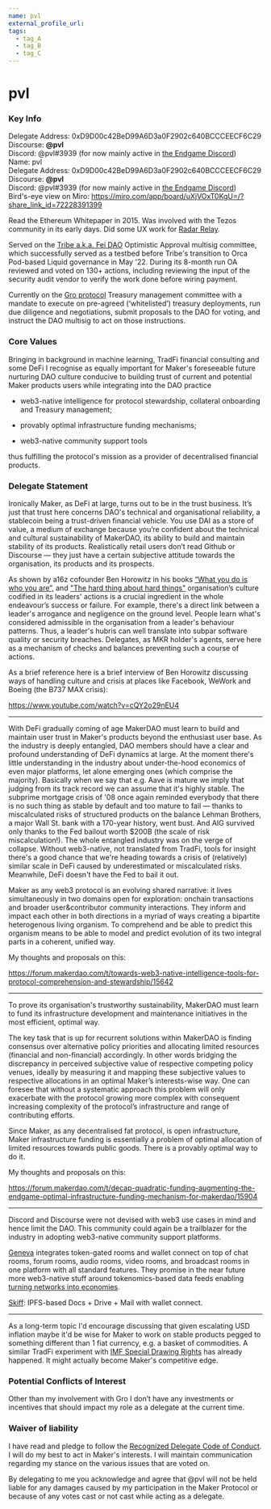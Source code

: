 ```yaml
---
name: pvl
external_profile_url:
tags:
  - tag_A
  - tag_B
  - tag_C
---
```


# pvl

### Key Info

Delegate Address: 0xD9D00c42BeD99A6D3a0F2902c640BCCCEECF6C29  
Discourse: **@pvl**  
Discord: @pvl#3939 (for now mainly active in [the Endgame Discord](https://discord.gg/sYnXP2r5))  
Name: pvl  
Delegate Address: 0xD9D00c42BeD99A6D3a0F2902c640BCCCEECF6C29  
Discourse: **@pvl**  
Discord: @pvl#3939 (for now mainly active in [the Endgame Discord](https://discord.gg/sYnXP2r5))  
Bird's-eye view on Miro: https://miro.com/app/board/uXjVOxT0KgU=/?share_link_id=72228391399  

Read the Ethereum Whitepaper in 2015. Was involved with the Tezos community in its early days. Did some UX work for [Radar Relay](https://radar.tech).

Served on the [Tribe a.k.a. Fei DAO](https://docs.tribedao.xyz) Optimistic Approval multisig committee, which successfully served as a testbed before Tribe's transition to Orca Pod-based Liquid governance in May '22. During its 8-month run OA reviewed and voted on 130+ actions, including reviewing the input of the security audit vendor to verify the work done before wiring payment.

Currently on the [Gro protocol](https://www.gro.xyz/) Treasury management committee with a mandate to execute on pre-agreed (‘whitelisted’) treasury deployments, run due diligence and negotiations, submit proposals to the DAO for voting, and instruct the DAO multisig to act on those instructions.

### Core Values

Bringing in background in machine learning, TradFi financial consulting and some DeFi I recognise as equally important for Maker's foreseeable future nurturing DAO culture conducive to building trust of current and potential Maker products users while integrating into the DAO practice

* web3-native intelligence for protocol stewardship, collateral onboarding and Treasury management;

* provably optimal infrastructure funding mechanisms;

* web3-native community support tools

thus fulfilling the protocol's mission as a provider of decentralised financial products.

### Delegate Statement

Ironically Maker, as DeFi at large, turns out to be in the trust business. It’s just that trust here concerns DAO's technical and organisational reliability, a stablecoin being a trust-driven financial vehicle. You use DAI as a store of value, a medium of exchange because you’re confident about the technical and cultural sustainability of MakerDAO, its ability to build and maintain stability of its products. Realistically retail users don’t read Github or Discourse — they just have a certain subjective attitude towards the organisation, its products and its prospects.

As shown by a16z cofounder Ben Horowitz in his books  [“What you do is who you are”,](https://a16z.com/book/whatyoudo/) and ["The hard thing about hard things"](https://a16z.com/book/the-hard-thing-about-hard-things/) organisation’s culture codified in its leaders' actions is a crucial ingredient in the whole endeavour’s success or failure. For example, there's a direct link between a leader's arrogance and negligence on the ground level. People learn what's considered admissible in the organisation from a leader's behaviour patterns. Thus, a leader's hubris can well translate into subpar software quality or security breaches. Delegates, as MKR holder's agents, serve here as a mechanism of checks and balances preventing such a course of actions.

As a brief reference here is a brief interview of Ben Horowitz discussing ways of handling culture and crisis at places like Facebook, WeWork and Boeing (the B737 MAX crisis):

https://www.youtube.com/watch?v=cQY2o29nEU4

---

With DeFi gradually coming of age MakerDAO must learn to build and maintain user trust in Maker's products beyond the enthusiast user base. As the industry is deeply entangled, DAO members should have a clear and profound understanding of DeFi dynamics at large. At the moment there's little understanding in the industry about under-the-hood economics of even major platforms, let alone emerging ones (which comprise the majority). Basically when we say that e.g. Aave is mature we imply that judging from its track record we can assume that it's highly stable. The subprime mortgage crisis of '08 once again reminded everybody that there is no such thing as stable by default and too mature to fail — thanks to miscalculated risks of structured products on the balance Lehman Brothers, a major Wall St. bank with a 170-year history, went bust. And AIG survived only thanks to the Fed bailout worth $200B (the scale of risk miscalculation!). The whole entangled industry was on the verge of collapse. Without web3-native, not translated from TradFi, tools for insight there's a good chance that we're heading towards a crisis of (relatively) similar scale in DeFi caused by underestimated or miscalculated risks. Meanwhile, DeFi doesn't have the Fed to bail it out.

Maker as any web3 protocol is an evolving shared narrative: it lives simultaneously in two domains open for exploration: onchain transactions and broader user&contributor community interactions. They inform and impact each other in both directions in a myriad of ways creating a bipartite heterogenous living organism. To comprehend and be able to predict this organism means to be able to model and predict evolution of its two integral parts in a coherent, unified way.

My thoughts and proposals on this:

https://forum.makerdao.com/t/towards-web3-native-intelligence-tools-for-protocol-comprehension-and-stewardship/15642

---

To prove its organisation's trustworthy sustainability, MakerDAO must learn to fund its infrastructure development and maintenance initiatives in the most efficient, optimal way. 

The key task that is up for recurrent solutions within MakerDAO is finding consensus over alternative policy priorities and allocating limited resources (financial and non-financial) accordingly. In other words bridging the discrepancy in perceived subjective value of respective competing policy venues, ideally by measuring it and mapping these subjective values to respective allocations in an optimal Maker’s interests-wise way. One can foresee that without a systematic approach this problem will only exacerbate with the protocol growing more complex with consequent increasing complexity of the protocol’s infrastructure and range of contributing efforts.

Since Maker, as any decentralised fat protocol, is open infrastructure, Maker infrastructure funding is essentially a problem of optimal allocation of limited resources towards public goods. There is a provably optimal way to do it.

My thoughts and proposals on this:

https://forum.makerdao.com/t/decap-quadratic-funding-augmenting-the-endgame-optimal-infrastructure-funding-mechanism-for-makerdao/15904

---

Discord and Discourse were not devised with web3 use cases in mind and hence limit the DAO. This community could again be a trailblazer for the industry in adopting web3-native community support platforms.

[Geneva](https://geneva.com) integrates token-gated rooms and wallet connect on top of chat rooms, forum rooms, audio rooms, video rooms, and broadcast rooms in one platform with all standard features. They promise in the near future more web3-native stuff around tokenomics-based data feeds enabling [turning networks into economies](https://cdixon.mirror.xyz/977Uy2b3ZWCNjVdHxeaNC2ecYOUS3VPgS2_PwVddiQ0).

[Skiff](https://skiff.com/pages): IPFS-based Docs + Drive + Mail with wallet connect.

---

As a long-term topic I'd encourage discussing that given escalating USD inflation maybe it'd be wise for Maker to work on stable products pegged to something different than 1 fiat currency, e.g. a basket of commodities. A similar TradFi experiment with [IMF Special Drawing Rights](https://en.wikipedia.org/wiki/Special_drawing_rights) has already happened. It might actually become Maker's competitive edge.

### Potential Conflicts of Interest

Other than my involvement with Gro I don’t have any investments or incentives that should impact my role as a delegate at the current time.

### Waiver of liability

I have read and pledge to follow the [Recognized Delegate Code of Conduct](https://forum.makerdao.com/t/recognised-delegate-code-of-conduct/9384). I will do my best to act in Maker's interests. I will maintain communication regarding my stance on the various issues that are voted on.

By delegating to me you acknowledge and agree that @pvl will not be held liable for any damages caused by my participation in the Maker Protocol or because of any votes cast or not cast while acting as a delegate.